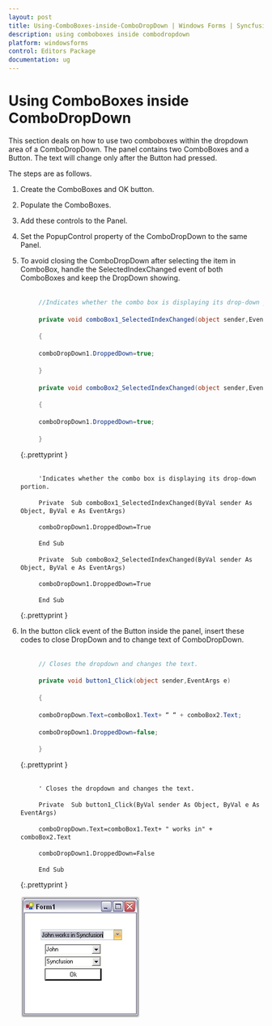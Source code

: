```yaml
---
layout: post
title: Using-ComboBoxes-inside-ComboDropDown | Windows Forms | Syncfusion
description: using comboboxes inside combodropdown
platform: windowsforms
control: Editors Package
documentation: ug
---
```


# Using ComboBoxes inside ComboDropDown

This section deals on how to use two comboboxes within the dropdown area of a ComboDropDown. The panel contains two ComboBoxes and a Button. The text will change only after the Button had pressed. 

The steps are as follows.

1. Create the ComboBoxes and OK button. 
2. Populate the ComboBoxes. 
3. Add these controls to the Panel. 
4. Set the PopupControl property of the ComboDropDown to the same Panel.
5. To avoid closing the ComboDropDown after selecting the item in ComboBox, handle the SelectedIndexChanged event of both ComboBoxes and keep the DropDown showing.

   ~~~ cs
   
        //Indicates whether the combo box is displaying its drop-down portion. 

		private void comboBox1_SelectedIndexChanged(object sender,EventArgs e)

		{

		comboDropDown1.DroppedDown=true;

		}

		private void comboBox2_SelectedIndexChanged(object sender,EventArgs e)

		{

		comboDropDown1.DroppedDown=true;

		}

   ~~~
   {:.prettyprint }

   ~~~ vbnet

        'Indicates whether the combo box is displaying its drop-down portion. 
		
		Private  Sub comboBox1_SelectedIndexChanged(ByVal sender As Object, ByVal e As EventArgs)

		comboDropDown1.DroppedDown=True

		End Sub

		Private  Sub comboBox2_SelectedIndexChanged(ByVal sender As Object, ByVal e As EventArgs)

		comboDropDown1.DroppedDown=True

		End Sub

   ~~~
   {:.prettyprint }

6. In the button click event of the Button inside the panel, insert these codes to close DropDown and to change text of ComboDropDown.

   ~~~ cs

        // Closes the dropdown and changes the text.

		private void button1_Click(object sender,EventArgs e) 

		{

		comboDropDown.Text=comboBox1.Text+ “ “ + comboBox2.Text;

		comboDropDown1.DroppedDown=false;

		} 

   ~~~
   {:.prettyprint }

   ~~~ vbnet

        ' Closes the dropdown and changes the text.

		Private  Sub button1_Click(ByVal sender As Object, ByVal e As EventArgs)

		comboDropDown.Text=comboBox1.Text+ " works in" + comboBox2.Text

		comboDropDown1.DroppedDown=False

		End Sub

   ~~~
   {:.prettyprint }

 
    ![](Overview_images/Overview_img294.png) 

   
